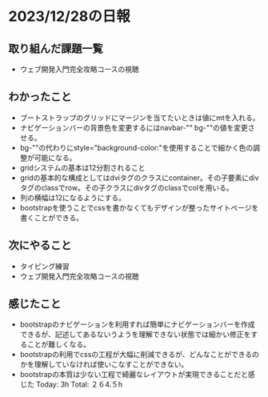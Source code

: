 # 2023/12/28の日報
## 取り組んだ課題一覧
* ウェブ開発入門完全攻略コースの視聴
## わかったこと
* ブートストラップのグリッドにマージンを当てたいときは値にmtを入れる。
* ナビゲーションバーの背景色を変更するにはnavbar-"" bg-""の値を変更させる。
* bg-""の代わりにstyle="background-color:"を使用することで細かく色の調整が可能になる。
* gridシステムの基本は12分割されること
* gridの基本的な構成としてはdviタグのクラスにcontainer。その子要素にdivタグのclassでrow。その子クラスにdivタグのclassでcolを用いる。
* 列の横幅は12になるようにする。
* bootstrapを使うことでcssを書かなくてもデザインが整ったサイトページを書くことができる。
## 次にやること
*  タイピング練習
*  ウェブ開発入門完全攻略コースの視聴
## 感じたこと
* bootstrapのナビゲーションを利用すれば簡単にナビゲーションバーを作成できるが、記述してあるないうようを理解できない状態では細かい修正をすることが難しくなる。
* bootstrapの利用でcssの工程が大幅に削減できるが、どんなことができるのかを理解していなければ使いこなすことができない。
* bootstrapの本質は少ない工程で綺麗なレイアウトが実現できることだと感じた
Today: 3h
Total: ２６4.５h
